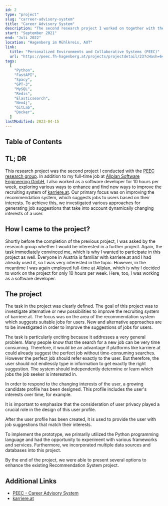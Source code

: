 ```yaml
---
id: 2
type: "project"
slug: "carreer-advisory-system"
title: "Career Advisory System"
description: "The second research project I worked on together with the University of Applied Sciences Upper Austria as a software developer. It was about the investigation of alternative approaches to improve the job recommendation system of karriere.at."
start: "September 2021"
end: "Juli 2022"
location: "Hagenberg im Mühlkreis, AUT"
link:
  title: "Personalized Environments and Collaborative Systems (PEEC)"
  url: "https://peec.fh-hagenberg.at/projects/projectdetail/23?cHash=640fb64dd04f9dc45ccb6f493be5d014"
tags:
  [
    "Python",
    "FastAPI",
    "Spacy",
    "GPT-3",
    "MySQL",
    "Redis",
    "Elasticsearch",
    "Neo4j",
    "GitLab",
    "Docker",
  ]
lastModified: 2023-04-15
---
```


## Table of Contents

## TL; DR

This research project was the second project I conducted with the [PEEC research group](https://peec.fh-hagenberg.at/). In addition to my full-time job at [Allplan Software Engineering GmbH](https://www.allplan.com/at/loesungen/herstellung-von-fertigteilen), I also worked as a software developer for 10 hours per week, exploring various ways to enhance and find new ways to improve the recruiting system of [karriere.at](https://www.karriere.at/). Our primary focus was on improving the recommendation system, which suggests jobs to users based on their interests. To achieve this, we investigated various approaches for generating job suggestions that take into account dynamically changing interests of a user.

## How I came to the project?

Shortly before the completion of the previous project, I was asked by the research group whether I would be interested in a further project. Again, the task immediately convinced me, which is why I wanted to participate in this project as well. Everyone in Austria is familiar with karriere.at and I had already used it, so I was very interested in the topic. However, in the meantime I was again employed full-time at Allplan, which is why I decided to work on the project for only 10 hours per week. Here, too, I was working as a software developer.

## The project

The task in the project was clearly defined. The goal of this project was to investigate alternative or new possibilities to improve the recruiting system of karriere.at. The focus was on the area of the recommendation system which suggests suitable jobs for users. New and alternative approaches are to be investigated in order to improve the suggestions of jobs for users.

The task is particularly exciting because it addresses a very general problem. Many people know that the search for a new job can be very time consuming. Therefore, it would be an advantage if platforms like karriere.at could already suggest the perfect job without time-consuming searches. However the perfect job should refer exactly to the user. But therefore, the user should not endlessly type in information to get exactly the right suggestion. The system should independently determine or learn which jobs the job seeker is interested in.

In order to respond to the changing interests of the user, a growing candidate profile has been designed. This profile includes the user's interests over time, for example.

It is important to emphasize that the consideration of user privacy played a crucial role in the design of this user profile.

After the user profile has been created, it is used to provide the user with job suggestions that match their interests.

To implement the prototype, we primarily utilized the Python programming language and had the opportunity to experiment with various frameworks and services. Furthermore, we incorporated multiple data sources and databases into this project.

By the end of the project, we were able to present several options to enhance the existing Recommendation System project.

## Additional Links

- [PEEC - Career Advisory System](https://peec.fh-hagenberg.at/projects/projectdetail/23?cHash=640fb64dd04f9dc45ccb6f493be5d014)
- [karriere.at](https://www.karriere.at/)
